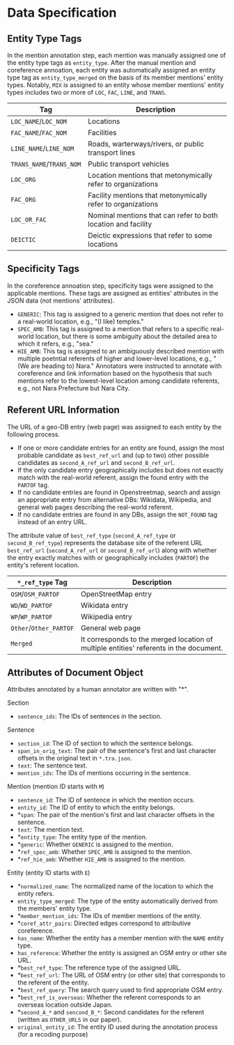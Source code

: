 # Data Specification

## Entity Type Tags

In the mention annotation step, each mention was manually assigned one of the entity type tags as `entity_type`. After the manual mention and coreference annoation, each entity was automatically assigned an entity type tag as `entity_type_merged` on the basis of its member mentions' entity types. Notably, `MIX` is assigned to an entity whose member mentions' entity types includes two or more of `LOC`, `FAC`, `LINE`, and `TRANS`.

|Tag                     |Description|
|--                      |--         |
|`LOC_NAME`/`LOC_NOM`    |Locations  |
|`FAC_NAME`/`FAC_NOM`    |Facilities |
|`LINE_NAME`/`LINE_NOM`  |Roads, warterways/rivers, or public transport lines|
|`TRANS_NAME`/`TRANS_NOM`|Public transport vehicles|
|`LOC_ORG`               |Location mentions that metonymically refer to organizations|
|`FAC_ORG`               |Facility mentions that metonymically refer to organizations|
|`LOC_OR_FAC`            |Nominal mentions that can refer to both location and facility|
|`DEICTIC`               |Deictic expressions that refer to some locations|

## Specificity Tags

In the coreference annoation step, specificity tags were assigned to the applicable mentions. These tags are assigned as entities' attributes in the JSON data (not mentions' attributes).

- `GENERIC`: This tag is assigned to a generic mention that does not refer to a real-world location, e.g., "(I like) temples."
- `SPEC_AMB`: This tag is assigned to a mention that refers to a specific real-world location, but there is some ambiguity about the detailed area to which it refers, e.g., "sea."
- `HIE_AMB`: This tag is assigned to an ambiguously described mention with multiple poetntial referents of higher and lower-level locations, e.g., "(We are heading to) Nara." Annotators were instructed to annotate with coreference and link information based on the hypothesis that such mentions refer to the lowest-level location among candidate referents, e.g., not Nara Prefecture but Nara City.

## Referent URL Information

The URL of a geo-DB entry (web page) was assigned to each entity by the following process.

- If one or more candidate entries for an entity are found, assign the most probable candidate as `best_ref_url` and (up to two) other possible candidates as `second_A_ref_url` and `second_B_ref_url`.
- If the only candidate entry geographically includes but does not exactly match with the real-world referent, assign the found entry with the `PARTOF` tag.
- If no candidate entries are found in Openstreetmap, search and assign an appropriate entry from alternative DBs: Wikidata, Wikipedia, and general web pages describing the real-world referent.
- If no candidate entries are found in any DBs, assign the `NOT_FOUND` tag instead of an entry URL.

The attribute value of `best_ref_type` (`second_A_ref_type` or `second_B_ref_type`) represents the database site of the referent URL `best_ref_url` (`second_A_ref_url` or `second_B_ref_url`) along with whether the entry exactly matches with or geographically includes (`PARTOF`) the entity's referent location.

|`*_ref_type` Tag|Description|
|--|--|
|`OSM`/`OSM_PARTOF`|OpenStreetMap entry|
|`WD`/`WD_PARTOF` |Wikidata entry|
|`WP`/`WP_PARTOF` |Wikipedia entry|
|`Other`/`Other_PARTOF`|General web page|
|`Merged`|It corresponds to the merged location of multiple entities' referents in the document.|

## Attributes of Document Object

Attributes annotated by a human annotator are written with "*".

Section
- `sentence_ids`: The IDs of sentences in the section.

Sentence
- `section_id`: The ID of section to which the sentence belongs.
- `span_in_orig_text`: The pair of the sentence's first and last character offsets in the original text in `*.tra.json`.
- `text`: The sentence text.
- `mention_ids`: The IDs of mentions occurring in the sentence.

Mention (mention ID starts with `M`)
- `sentence_id`: The ID of sentence in which the mention occurs.
- `entity_id`: The ID of entity to which the entity belongs.
- *`span`: The pair of the mention's first and last character offsets in the sentence.
- `text`: The mention text.
- *`entity_type`: The entity type of the mention.
- *`generic`: Whether `GENERIC` is assigned to the mention.
- *`ref_spec_amb`: Whether `SPEC_AMB` is assigned to the mention.
- *`ref_hie_amb`: Whether `HIE_AMB` is assigned to the mention.

Entity (entity ID starts with `E`)
- *`normalized_name`: The normalized name of the location to which the entity refers.
- `entity_type_merged`: The type of the entity automatically derived from the members' entity type.
- *`member_mention_ids`: The IDs of member mentions of the entity.
- *`coref_attr_pairs`: Directed edges correspond to attributive coreference.
- `has_name`: Whether the entity has a member mention with the `NAME` entity type.
- `has_reference`: Whether the entity is assigned an OSM entry or other site URL.
- *`best_ref_type`: The reference type of the assigned URL.
- *`best_ref_url`: The URL of OSM entry (or other site) that corresponds to the referent of the entity.
- *`best_ref_query`: The search query used to find appropriate OSM entry.
- *`best_ref_is_overseas`: Whether the referent corresponds to an overseas location outside Japan.
- *`second_A_*` and `sencond_B_*`: Second candidates for the referent (written as `OTHER_URLS` in our paper).
- `original_entity_id`: The entity ID used during the annotation process (for a recoding purpose)

